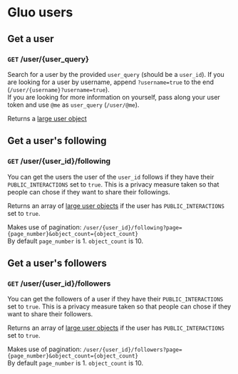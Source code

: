 # Gluo users

## Get a user

### `GET` /user/{user_query}

Search for a user by the provided `user_query` (should be a `user_id`). If you are looking for a user by username, append `?username=true` to the end (`/user/{username}?username=true`).  
If you are looking for more information on yourself, pass along your user token and use `@me` as `user_query` (`/user/@me`).  

Returns a [large user object](/v4/core/objects.md#large-user-object)

## Get a user's following

### `GET` /user/{user_id}/following

You can get the users the user of the `user_id` follows if they have their `PUBLIC_INTERACTIONS` set to `true`. This is a privacy measure taken so that people can chose if they want to share their followings.

Returns an array of [large user objects](/v4/core/objects.md#large-user-object) if the user has `PUBLIC_INTERACTIONS` set to `true`.

Makes use of pagination:
`/user/{user_id}/following?page={page_number}&object_count={object_count}`  
By default `page_number` is 1. `object_count` is 10.

## Get a user's followers

### `GET` /user/{user_id}/followers

You can get the followers of a user if they have their `PUBLIC_INTERACTIONS` set to `true`. This is a privacy measure taken so that people can chose if they want to share their followers.

Returns an array of [large user objects](/v4/core/objects.md#large-user-object) if the user has `PUBLIC_INTERACTIONS` set to `true`.

Makes use of pagination:
`/user/{user_id}/followers?page={page_number}&object_count={object_count}`  
By default `page_number` is 1. `object_count` is 10.
